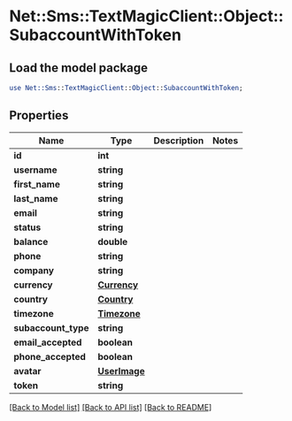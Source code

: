 # Net::Sms::TextMagicClient::Object::SubaccountWithToken

## Load the model package
```perl
use Net::Sms::TextMagicClient::Object::SubaccountWithToken;
```

## Properties
Name | Type | Description | Notes
------------ | ------------- | ------------- | -------------
**id** | **int** |  | 
**username** | **string** |  | 
**first_name** | **string** |  | 
**last_name** | **string** |  | 
**email** | **string** |  | 
**status** | **string** |  | 
**balance** | **double** |  | 
**phone** | **string** |  | 
**company** | **string** |  | 
**currency** | [**Currency**](Currency.md) |  | 
**country** | [**Country**](Country.md) |  | 
**timezone** | [**Timezone**](Timezone.md) |  | 
**subaccount_type** | **string** |  | 
**email_accepted** | **boolean** |  | 
**phone_accepted** | **boolean** |  | 
**avatar** | [**UserImage**](UserImage.md) |  | 
**token** | **string** |  | 

[[Back to Model list]](../README.md#documentation-for-models) [[Back to API list]](../README.md#documentation-for-api-endpoints) [[Back to README]](../README.md)


